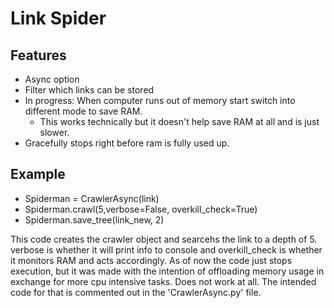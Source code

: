 # Link Spider

## Features

- Async option
- Filter which links can be stored
- In progress: When computer runs out of memory start switch into different mode to save RAM.
     - This works technically but it doesn't help save RAM at all and is just slower.
- Gracefully stops right before ram is fully used up.

## Example

- Spiderman = CrawlerAsync(link)
- Spiderman.crawl(5,verbose=False, overkill_check=True)
- Spiderman.save_tree(link_new, 2)

This code creates the crawler object and searcehs the link to a depth of 5. verbose is whether it will print info to console and overkill_check is whether it monitors RAM 
and acts accordingly. As of now the code just stops execution, but it was made with the intention of offloading memory usage in exchange for more cpu intensive tasks. Does 
not work at all. The intended code for that is commented out in the 'CrawlerAsync.py' file.
